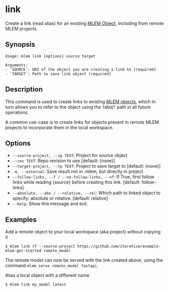 # link

Create a link (read alias) for an existing [MLEM Object](/doc/user-guide/basic-concepts#mlem-objects), including from
remote MLEM projects.

## Synopsis

```usage
Usage: mlem link [options] source target

Arguments:
- `SOURCE`: URI of the object you are creating a link to [required]
- `TARGET`: Path to save link object [required]
```

## Description

This command is used to create links to existing
[MLEM objects](/doc/user-guide/basic-concepts#mlem-objects), which in turn
allows you to refer to the object using the `TARGET` path in all future
operations.

A common use-case is to create links for objects present in remote MLEM projects
to incorporate them in the local workspace.

## Options

- `--source-project, --sp TEXT`: Project for source object
- `--rev TEXT`: Repo revision to use  [default: (none)]
- `--target-project, --tp TEXT`: Project to save target to  [default: (none)]
- `-e, --external`: Save result not in .mlem, but directly in project
- `--follow-links, --f / --no-follow-links, --nf`: If True, first follow links while reading {source} before creating this link.  [default: follow-links]
- `--absolute, --abs / --relative, --rel`: Which path to linked object to specify: absolute or relative.  [default: relative]
- `--help`: Show this message and exit.

## Examples

Add a remote object to your local workspace (aka project) without copying it

```cli
$ mlem link rf --source-project https://github.com/iterative/example-mlem-get-started remote_model
```

<admon type="tip">

The remote model can now be served with the link created above, using the
command `mlem serve remote_model fastapi`.

</admon>

Alias a local object with a different name

```cli
$ mlem link my_model latest
```
